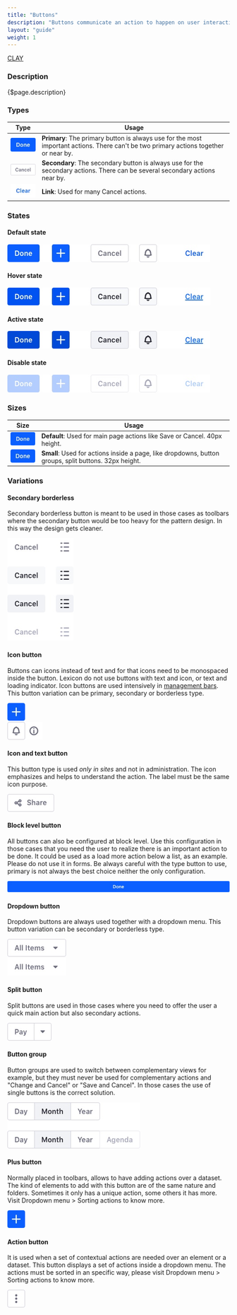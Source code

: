 ```yaml
---
title: "Buttons"
description: "Buttons communicate an action to happen on user interaction."
layout: "guide"
weight: 1
---
```


<a class="label-link label label-warning" href="https://clayui.com/docs/components/buttons.html" target="_blank">CLAY</a>

### Description

{$page.description}

### Types

| Type | Usage |
| ---- | ----- |
| ![button primary default size defuault state](../../../images/ButtonPrimary.jpg) | **Primary**: The primary button is always use for the most important actions. There can't be two primary actions together or near by. |
| ![button secondary default size defuault state](../../../images/ButtonSecondary.jpg) | **Secondary**: The secondary button is always use for the secondary actions. There can be several secondary actions near by. |
| ![button primary default size defuault state](../../../images/ButtonLink.jpg) | **Link**: Used for many Cancel actions. |



### States

#### Default state

![set of three button types in default state](../../../images/ButtonDefault.jpg)

#### Hover state

![set of three button types in active state](../../../images/ButtonHover.jpg)

#### Active state

![set of three button types in active state](../../../images/ButtonActive.jpg)

#### Disable state

![set of three button types in disabled state](../../../images/ButtonDisabled.jpg)

### Sizes

| Size | Usage |
| ---- | ----- |
| ![button primary large size disable state](../../../images/ButtonPrimary.jpg) | **Default**: Used for main page actions like Save or Cancel. 40px height. |
| ![button primary default size disable state](../../../images/ButtonPrimarySmall.jpg) | **Small**: Used for actions inside a page, like dropdowns, button groups, split buttons. 32px height. |

### Variations

#### Secondary borderless

Secondary borderless button is meant to be used in those cases as toolbars where the secondary button would be too heavy for the pattern design. In this way the design gets cleaner.

![button secondary borderless default size defuault state](../../../images/ButtonBorderless.jpg)

#### Icon button

Buttons can icons instead of text and for that icons need to be monospaced inside the button. Lexicon do not use buttons with text and icon, or text and loading indicator. Icon buttons are used intensively in [management bars](./management_bar.html). This button variation can be primary, secondary or borderless type.

![button primary default size defuault state](../../../images/ButtonIconPrimary.jpg)  
![button primary default size defuault state](../../../images/ButtonIconSecondary.jpg)![button primary default size defuault state](../../../images/ButtonIconBorderless.jpg)

#### Icon and text button

This button type is used *only in sites* and not in administration. The icon emphasizes and helps to understand the action. The label must be the same icon purpose.

![button with icon and text](../../../images/ButtonIconText.jpg)

#### Block level button

All buttons can also be configured at block level. Use this configuration in those cases that you need the user to realize there is an important action to be done. It could be used as a load more action below a list, as an example. Please do not use it in forms. Be always careful with the type button to use, primary is not always the best choice neither the only configuration.

![block level button primary state, default size](../../../images/ButtonBlockLevel.jpg)

#### Dropdown button

Dropdown buttons are always used together with a dropdown menu. This button variation can be secondary or borderless type.

![button primary default size defuault state](../../../images/ButtonDropdown.jpg)  
![button primary default size defuault state](../../../images/ButtonDropdownBorderless.jpg)

#### Split button

Split buttons are used in those cases where you need to offer the user a quick main action but also secondary actions.

![button group where the left button specifies the main action and the second one displays a dropdown menu with seconday actions](../../../images/ButtonSplit.jpg)

#### Button group

Button groups are used to switch between complementary views for example, but they must never be used for complementary actions and "Change and Cancel" or "Save and Cancel". In those cases the use of single buttons is the correct solution.

![button group, two examples. First one without disabled button, second one with disabled button](../../../images/ButtonGroup.jpg)

#### Plus button

Normally placed in toolbars, allows to have adding actions over a dataset. The kind of elements to add with this button are of the same nature and folders. Sometimes it only has a unique action, some others it has more. Visit Dropdown menu > Sorting actions to know more.

![Plus button](../../../images/ButtonActionPlus.jpg)

#### Action button

It is used when a set of contextual actions are needed over an element or a dataset. This button displays a set of actions inside a dropdown menu. The actions must be sorted in an specific way, please visit Dropdown menu > Sorting actions to know more.

![Actions or kebab button](../../../images/ButtonActionKebab.jpg)  

